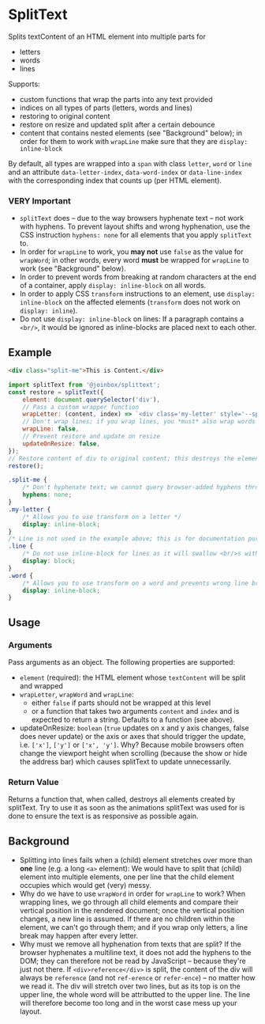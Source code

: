 # SplitText

Splits textContent of an HTML element into multiple parts for
- letters
- words
- lines

Supports:
- custom functions that wrap the parts into any text provided
- indices on all types of parts (letters, words and lines)
- restoring to original content
- restore on resize and updated split after a certain debounce
- content that contains nested elements (see "Background" below); in order for them to work with
`wrapLine` make sure that they are `display: inline-block`

By default, all types are wrapped into a `span` with class `letter`, `word` or `line` and an 
attribute `data-letter-index`, `data-word-index` or `data-line-index` with the corresponding
index that counts up (per HTML element).

### VERY Important
- `splitText` does – due to the way browsers hyphenate text – not work with hyphens. To prevent
layout shifts and wrong hyphenation, use the CSS instruction `hyphens: none` for all elements 
that you apply `splitText` to.
- In order for `wrapLine` to work, you **may not** use `false` as the value for 
`wrapWord`; in other words, every word **must** be wrapped for `wrapLine` to work (see "Background"
below). 
- In order to prevent words from breaking at random characters at the end of a container,
apply `display: inline-block` on all words.
- In order to apply CSS `transform` instructions to an element, use `display: inline-block` on the
affected elements (`transform` does not work on `display: inline`).
- Do not use `display: inline-block` on lines: If a paragraph contains a `<br/>`, it would be
ignored as inline-blocks are placed next to each other.

## Example

```html
<div class="split-me">This is Content.</div>
```

```javascript
import splitText from '@joinbox/splittext';
const restore = splitText({
    element: document.querySelector('div'),
    // Pass a custom wrapper function
    wrapLetter: (content, index) => `<div class='my-letter' style='--splitTextIndex: ${index}'>${content}</div>`,
    // Don't wrap lines; if you wrap lines, you *must* also wrap words
    wrapLine: false,
    // Prevent restore and update on resize
    updateOnResize: false,
});
// Restore content of div to original content; this destroys the elements created by splitText.
restore();
```

```css
.split-me {
    /* Don't hyphenate text; we cannot query browser-added hyphens through JS */
    hyphens: none;
}
.my-letter {
    /* Allows you to use transform on a letter */
    display: inline-block;
}
/* Line is not used in the example above; this is for documentation purposes only */
.line {
    /* Do not use inline-block for lines as it will swallow <br/>s within a line */
    display: block;
}
.word {
    /* Allows you to use transform on a word and prevents wrong line breaks */
    display: inline-block;
}
```


## Usage

### Arguments
Pass arguments as an object. The following properties are supported: 
- `element` (required): the HTML element whose `textContent` will be split and wrapped
- `wrapLetter`, `wrapWord` and `wrapLine`: 
    - either `false` if parts should not be wrapped at this level
    - or a function that takes two arguments `content` and `index` and is expected to return a
    string. Defaults to a function (see above).
- updateOnResize: `boolean` (`true` updates on x and y axis changes, false does never update) or
  the axis or axes that should trigger the update, i.e. `['x']`, `['y']` or `['x', 'y']`. Why?
  Because mobile browsers often change the viewport height when scrolling (because the show or
  hide the address bar) which causes splitText to update unnecessarily.

### Return Value

Returns a function that, when called, destroys all elements created by splitText. Try to use it
as soon as the animations splitText was used for is done to ensure the text is as responsive
as possible again.


## Background
- Splitting into lines fails when a (child) element stretches over more than **one** line (e.g.
a long `<a>` element): We would have to split that (child) element into multiple elements,
one per line that the child element occupies which would get (very) messy.
- Why do we have to use `wrapWord` in order for `wrapLine` to work? When wrapping lines, we 
go through all child elements and compare their vertical position
in the rendered document; once the vertical position changes, a new line is assumed. If there
are no children within the element, we can't go through them; and if you wrap only letters, a
line break may happen after every letter.
- Why must we remove all hyphenation from texts that are split? If the browser hyphenates a
multiline text, it does not add the hyphens to the DOM; they can therefore not be read by
JavaScript – because they're just not there. If `<div>reference</div>` is split, the content of the
div will always be `reference` (and not `ref-erence` or `refer-ence`) – no matter how we read it.
The div will stretch over two lines, but as its top is on the upper line, the whole word will
be attributted to the upper line. The line will therefore become too long and in the worst case
mess up your layout.